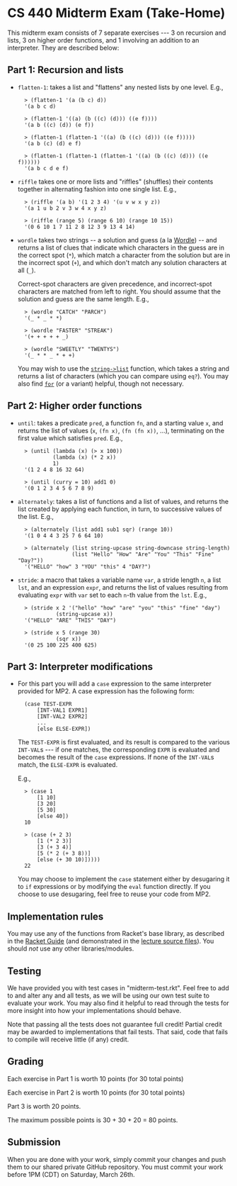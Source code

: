 CS 440 Midterm Exam (Take-Home)
===============================

This midterm exam consists of 7 separate exercises --- 3 on recursion and lists, 3 on higher order functions, and 1 involving an addition to an interpreter. They are described below:

## Part 1: Recursion and lists

- `flatten-1`: takes a list and "flattens" any nested lists by one level. E.g.,

        > (flatten-1 '(a (b c) d))
        '(a b c d)
        
        > (flatten-1 '((a) (b ((c) (d))) ((e f))))     
        '(a b ((c) (d)) (e f))
        
        > (flatten-1 (flatten-1 '((a) (b ((c) (d))) ((e f)))))
        '(a b (c) (d) e f)
        
        > (flatten-1 (flatten-1 (flatten-1 '((a) (b ((c) (d))) ((e f))))))
        '(a b c d e f)
        
- `riffle` takes one or more lists and "riffles" (shuffles) their contents together in alternating fashion into one single list. E.g.,

        > (riffle '(a b) '(1 2 3 4) '(u v w x y z))
        '(a 1 u b 2 v 3 w 4 x y z)
                         
        > (riffle (range 5) (range 6 10) (range 10 15))
        '(0 6 10 1 7 11 2 8 12 3 9 13 4 14)                         

- `wordle` takes two strings -- a solution and guess (a la [Wordle](https://www.nytimes.com/games/wordle/index.html)) -- and returns a list of clues that indicate which characters in the guess are in the correct spot (`*`), which match a character from the solution but are in the incorrect spot (`+`), and which don't match any solution characters at all (`_`).

    Correct-spot characters are given precedence, and incorrect-spot characters are matched from left to right. You should assume that the solution and guess are the same length. E.g.,

        > (wordle "CATCH" "PARCH")   
        '(_ * _ * *)

        > (wordle "FASTER" "STREAK") 
        '(+ + + + + _)

        > (wordle "SWEETLY" "TWENTYS")
        '(_ * * _ * + +)
    
    You may wish to use the [`string->list`](https://docs.racket-lang.org/reference/strings.html#%28def._%28%28quote._~23~25kernel%29._string-~3elist%29%29) function, which takes a string and returns a list of characters (which you can compare using `eq?`). You may also find [`for`](https://docs.racket-lang.org/reference/for.html) (or a variant) helpful, though not necessary.
  
## Part 2: Higher order functions

- `until`: takes a predicate `pred`, a function `fn`, and a starting value `x`, and returns the list of values (`x`, `(fn x)`, `(fn (fn x))`, ...), terminating on the first value which satisfies `pred`. E.g.,

        > (until (lambda (x) (> x 100))
                 (lambda (x) (* 2 x))
                 1)
        '(1 2 4 8 16 32 64)
        
        > (until (curry = 10) add1 0)
        '(0 1 2 3 4 5 6 7 8 9)
        
- `alternately`: takes a list of functions and a list of values, and returns the list created by applying each function, in turn, to successive values of the list. E.g.,

        > (alternately (list add1 sub1 sqr) (range 10))
        '(1 0 4 4 3 25 7 6 64 10)

        > (alternately (list string-upcase string-downcase string-length)
                       (list "Hello" "How" "Are" "You" "This" "Fine" "Day?"))
        '("HELLO" "how" 3 "YOU" "this" 4 "DAY?")
        
- `stride`: a macro that takes a variable name `var`, a stride length `n`, a list `lst`, and an expression `expr`, and returns the list of values resulting from evaluating `expr` with `var` set to each `n`-th value from the `lst`. E.g.,

        > (stride x 2 '("hello" "how" "are" "you" "this" "fine" "day")
                  (string-upcase x))
        '("HELLO" "ARE" "THIS" "DAY")

        > (stride x 5 (range 30)
                  (sqr x))
        '(0 25 100 225 400 625)

## Part 3: Interpreter modifications

- For this part you will add a `case` expression to the same interpreter provided for MP2. A case expression has the following form:

        (case TEST-EXPR
            [INT-VAL1 EXPR1]
            [INT-VAL2 EXPR2]
            ...
            [else ELSE-EXPR])

    The `TEST-EXPR` is first evaluated, and its result is compared to the various `INT-VAL`s --- if one matches, the corresponding `EXPR` is evaluated and becomes the result of the `case` expressions. If none of the `INT-VAL`s match, the `ELSE-EXPR` is evaluated.
    
    E.g.,
    
        > (case 1
            [1 10]
            [3 20]
            [5 30]
            [else 40])
        10    
        
        > (case (+ 2 3)
            [1 (* 2 3)]
            [3 (+ 3 4)]
            [5 (* 2 (+ 3 8))]
            [else (+ 30 10)]))))
        22
        
    You may choose to implement the `case` statement either by desugaring it to `if` expressions or by modifying the `eval` function directly. If you choose to use desugaring, feel free to reuse your code from MP2.
    
## Implementation rules

You may use any of the functions from Racket's base library, as described in the [Racket Guide](https://docs.racket-lang.org/guide/index.html) (and demonstrated in the [lecture source files](https://github.com/cs440lang/lectures/tree/completed)). You should *not* use any other libraries/modules. 

## Testing

We have provided you with test cases in "midterm-test.rkt". Feel free to add to and alter any and all tests, as we will be using our own test suite to evaluate your work. You may also find it helpful to read through the tests for more insight into how your implementations should behave.

Note that passing all the tests does not guarantee full credit! Partial credit may be awarded to implementations that fail tests. That said, code that fails to compile will receive little (if any) credit.

## Grading

Each exercise in Part 1 is worth 10 points (for 30 total points)

Each exercise in Part 2 is worth 10 points (for 30 total points)

Part 3 is worth 20 points.

The maximum possible points is 30 + 30 + 20 = 80 points.


## Submission

When you are done with your work, simply commit your changes and push them to
our shared private GitHub repository. You must commit your work before 1PM (CDT) on Saturday, March 26th. 
